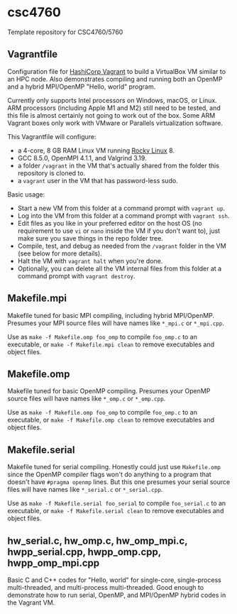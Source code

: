 # csc4760

Template repository for CSC4760/5760

## Vagrantfile

Configuration file for [HashiCorp Vagrant](https://developer.hashicorp.com/vagrant/downloads) to build a VirtualBox VM similar to an HPC node.
Also demonstrates compiling and running both an OpenMP and a hybrid MPI/OpenMP "Hello, world" program.

Currently only supports Intel processors on Windows, macOS, or Linux.
ARM processors (including Apple M1 and M2) still need to be tested, and this file is almost certainly not going to work out of the box.
Some ARM Vagrant boxes only work with VMware or Parallels virtualization software.

This Vagrantfile will configure:

- a 4-core, 8 GB RAM Linux VM running [Rocky Linux](https://rockylinux.org) 8.
- GCC 8.5.0, OpenMPI 4.1.1, and Valgrind 3.19.
- a folder `/vagrant` in the VM that's actually shared from the folder this repository is cloned to.
- a `vagrant` user in the VM that has password-less sudo.

Basic usage:

- Start a new VM from this folder at a command prompt with `vagrant up`.
- Log into the VM from this folder at a command prompt with `vagrant ssh`.
- Edit files as you like in your preferred editor on the host OS (no requirement to use `vi` or `nano` inside the VM if you don't want to), just make sure you save things in the repo folder tree.
- Compile, test, and debug as needed from the `/vagrant` folder in the VM (see below for more details).
- Halt the VM with `vagrant halt` when you're done.
- Optionally, you can delete all the VM internal files from this folder at a command prompt with `vagrant destroy`.

## Makefile.mpi

Makefile tuned for basic MPI compiling, including hybrid MPI/OpenMP.
Presumes your MPI source files will have names like `*_mpi.c` or `*_mpi.cpp`.

Use as `make -f Makefile.omp foo_omp` to compile `foo_omp.c` to an executable, or `make -f Makefile.mpi clean` to remove executables and object files.

## Makefile.omp

Makefile tuned for basic OpenMP compiling.
Presumes your OpenMP source files will have names like `*_omp.c` or `*_omp.cpp`.

Use as `make -f Makefile.omp foo_omp` to compile `foo_omp.c` to an executable, or `make -f Makefile.omp clean` to remove executables and object files.

## Makefile.serial

Makefile tuned for serial compiling.
Honestly could just use `Makefile.omp` since the OpenMP compiler flags won't do anything to a program that doesn't have `#pragma openmp` lines.
But this one presumes your serial source files will have names like `*_serial.c` or `*_serial.cpp`.

Use as `make -f Makefile.serial foo_serial` to compile `foo_serial.c` to an executable, or `make -f Makefile.serial clean` to remove executables and object files.

## hw_serial.c, hw_omp.c, hw_omp_mpi.c, hwpp_serial.cpp, hwpp_omp.cpp, hwpp_omp_mpi.cpp

Basic C and C++ codes for "Hello, world" for single-core, single-process multi-threaded, and multi-process multi-threaded.
Good enough to demonstrate how to run serial, OpenMP, and MPI/OpenMP hybrid codes in the Vagrant VM.
